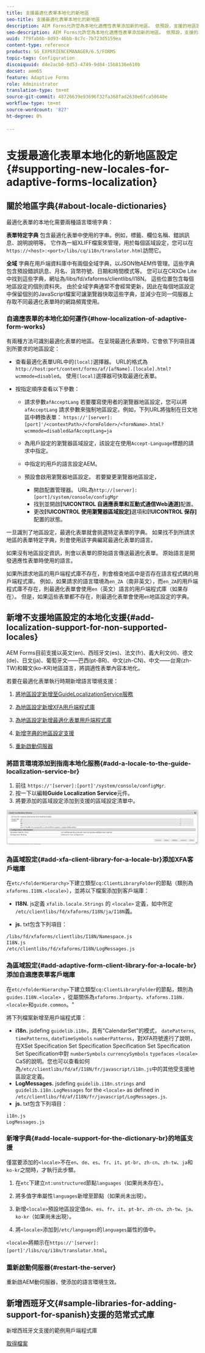 ```yaml
---
title: 支援最適化表單本地化的新地區
seo-title: 支援最適化表單本地化的新地區
description: AEM Forms允許您為本地化適應性表單添加新的地區。 依預設，支援的地區設定是英文、法文、德文和日文。
seo-description: AEM Forms允許您為本地化適應性表單添加新的地區。 依預設，支援的地區設定是英文、法文、德文和日文。
uuid: 7f9fab6b-8d93-46bb-8c7c-7b723d5159ea
content-type: reference
products: SG_EXPERIENCEMANAGER/6.5/FORMS
topic-tags: Configuration
discoiquuid: d4e2acb0-8d53-4749-9d84-15b8136e610b
docset: aem65
feature: Adaptive Forms
role: Administrator
translation-type: tm+mt
source-git-commit: 48726639e93696f32fa368fad2630e6fca50640e
workflow-type: tm+mt
source-wordcount: '827'
ht-degree: 0%

---
```



# 支援最適化表單本地化的新地區設定{#supporting-new-locales-for-adaptive-forms-localization}

## 關於地區字典{#about-locale-dictionaries}

最適化表單的本地化需要兩種語言環境字典：

**表單特定字典** 包含最適化表單中使用的字串。例如，標籤、欄位名稱、錯誤訊息、說明說明等。 它作為一組XLIFF檔案來管理，用於每個區域設定，您可以在`https://<host>:<port>/libs/cq/i18n/translator.html`訪問它。

**全域** 字典在用戶端資料庫中有兩個全域字典，以JSON物AEM件管理。這些字典包含預設錯誤訊息、月名、貨幣符號、日期和時間模式等。 您可以在CRXDe Lite中找到這些字典，網址為/libs/fd/xfaforms/clientlibs/I18N。 這些位置包含每個地區設定的個別資料夾。 由於全域字典通常不會經常更新，因此在每個地區設定中保留個別的JavaScript檔案可讓瀏覽器快取這些字典，並減少在同一伺服器上存取不同最適化表單時的網路頻寬使用。

### 自適應表單的本地化如何運作{#how-localization-of-adaptive-form-works}

有兩種方法可識別最適化表單的地區。 在呈現最適化表單時，它會依下列項目識別所要求的地區設定：

* 查看最適化表單URL中的`[local]`選擇器。 URL的格式為`http://host:port/content/forms/af/[afName].[locale].html?wcmmode=disabled`。 使用`[local]`選擇器可快取最適化表單。

* 按指定順序查看以下參數：

   * 請求參數`afAcceptLang`
若要覆寫使用者的瀏覽器地區設定，您可以將 
`afAcceptLang` 請求參數來強制地區設定。例如，下列URL將強制在日文地區中轉換表單：
      `https://'[server]:[port]'/<contextPath>/<formFolder>/<formName>.html?wcmmode=disabled&afAcceptLang=ja`

   * 為用戶設定的瀏覽器區域設定，該設定在使用`Accept-Language`標題的請求中指定。

   * 中指定的用戶的語言設定AEM。

   * 預設會啟用瀏覽器地區設定。 若要變更瀏覽器地區設定，
      * 開啟配置管理器。 URL為`http://[server]:[port]/system/console/configMgr`
      * 找到並開啟&#x200B;**[!UICONTROL 自適應表單和互動式通信Web通道]**&#x200B;配置。
      * 更改&#x200B;**[!UICONTROL 使用瀏覽器區域設定]**&#x200B;選項和&#x200B;**[!UICONTROL 保存]**&#x200B;配置的狀態。

一旦識別了地區設定，最適化表單就會挑選特定表單的字典。 如果找不到所請求地區的表單特定字典，則會使用該字典編寫最適化表單的語言。

如果沒有地區設定資訊，則會以表單的原始語言傳送最適化表單。 原始語言是開發適應性表單時使用的語言。

如果所請求地區的用戶端程式庫不存在，則會檢查地區中是否存在語言程式碼的用戶端程式庫。 例如，如果請求的語言環境為`en_ZA`（南非英文），而`en_ZA`的用戶端程式庫不存在，則最適化表單會使用`en`（英文）語言的用戶端程式庫（如果存在）。 但是，如果這些表單都不存在，則最適化表單會使用`en`地區設定的字典。

## 新增不支援地區設定的本地化支援{#add-localization-support-for-non-supported-locales}

AEM Forms目前支援以英文(en)、西班牙文(es)、法文(fr)、義大利文(it)、德文(de)、日文(ja)、葡萄牙文——巴西(pt-BR)、中文(zh-CN)、中文——台灣(zh-TW)和韓文(ko-KR)地區語言，將調適性表單內容本地化。

若要在最適化表單執行時期新增語言環境支援：

1. [將地區設定新增至GuideLocalizationService服務](../../forms/using/supporting-new-language-localization.md#p-add-a-locale-to-the-guide-localization-service-br-p)

1. [為地區設定新增XFA用戶端程式庫](../../forms/using/supporting-new-language-localization.md#p-add-xfa-client-library-for-a-locale-br-p)

1. [為地區設定新增最適化表單用戶端程式庫](../../forms/using/supporting-new-language-localization.md#p-add-adaptive-form-client-library-for-a-locale-br-p)
1. [新增字典的地區設定支援](../../forms/using/supporting-new-language-localization.md#p-add-locale-support-for-the-dictionary-br-p)
1. [重新啟動伺服器](../../forms/using/supporting-new-language-localization.md#p-restart-the-server-p)

### 將語言環境添加到指南本地化服務{#add-a-locale-to-the-guide-localization-service-br}

1. 前往 `https://'[server]:[port]'/system/console/configMgr`.
1. 按一下以編輯&#x200B;**Guide Localization Service**&#x200B;元件。
1. 將要添加的區域設定添加到支援的區域設定清單中。

![指南本地化服務](assets/configservice.png)

### 為區域設定{#add-xfa-client-library-for-a-locale-br}添加XFA客戶端庫

在`etc/<folderHierarchy>`下建立類型`cq:ClientLibraryFolder`的節點（類別為`xfaforms.I18N.<locale>`），並將以下檔案添加到客戶端庫：

* **I18N.** js定義 `xfalib.locale.Strings` 的 `<locale>` 定義，如中所定 `/etc/clientlibs/fd/xfaforms/I18N/ja/I18N`義。

* **js.** txt包含下列項目：

```text
/libs/fd/xfaforms/clientlibs/I18N/Namespace.js
I18N.js
/etc/clientlibs/fd/xfaforms/I18N/LogMessages.js
```

### 為區域設定{#add-adaptive-form-client-library-for-a-locale-br}添加自適應表單客戶端庫

在`etc/<folderHierarchy>`下建立類型`cq:ClientLibraryFolder`的節點，類別為`guides.I18N.<locale>` ，從屬關係為`xfaforms.3rdparty`、`xfaforms.I18N.<locale>`和`guide.common`。&quot;

將下列檔案新增至用戶端程式庫：

* **i18n.** jsdefing `guidelib.i18n`，具有&quot;CalendarSet&quot;的模式， `datePatterns`, `timePatterns`, `dateTimeSymbols` `numberPatterns`，對XFA符號進行了說明，在XSet Specification Set Specification Specification Set Specification Set Specification中對 `numberSymbols` `currencySymbols` `typefaces`  `<locale>`  [](https://helpx.adobe.com/content/dam/Adobe/specs/xfa_spec_3_3.pdf)CaS的說明。您也可以查看如何為`/etc/clientlibs/fd/af/I18N/fr/javascript/i18n.js`中的其他受支援地區設定定義。
* **LogMessages.** jsdefing  `guidelib.i18n.strings` and  `guidelib.i18n.LogMessages` for the  `<locale>` as defined in `/etc/clientlibs/fd/af/I18N/fr/javascript/LogMessages.js`.
* **js.** txt包含下列項目：

```text
i18n.js
LogMessages.js
```

### 新增字典{#add-locale-support-for-the-dictionary-br}的地區支援

僅當要添加的`<locale>`不在`en`、`de`、`es`、`fr`、`it`、`pt-br`、`zh-cn`、`zh-tw`、`ja`和`ko-kr`之間時，才執行此步驟。

1. 在`etc`下建立`nt:unstructured`節點`languages`（如果尚未存在）。

1. 將多值字串屬性`languages`新增至節點（如果尚未出現）。
1. 新增`<locale>`預設地區設定值`de`、`es`、`fr`、`it`、`pt-br`、`zh-cn`、`zh-tw`、`ja`、`ko-kr`（如果尚未出現）。

1. 將`<locale>`添加到`/etc/languages`的`languages`屬性的值中。

`<locale>`將顯示在`https://'[server]:[port]'/libs/cq/i18n/translator.html`。

### 重新啟動伺服器{#restart-the-server}

重新啟AEM動伺服器，使添加的語言環境生效。

## 新增西班牙文{#sample-libraries-for-adding-support-for-spanish}支援的范常式式庫

新增西班牙文支援的範例用戶端程式庫

[取得檔案](assets/sample.zip)
